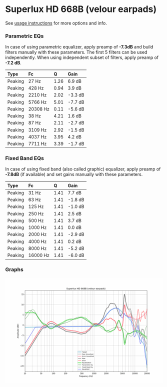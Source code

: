 # Superlux HD 668B (velour earpads)
See [usage instructions](https://github.com/jaakkopasanen/AutoEq#usage) for more options and info.

### Parametric EQs
In case of using parametric equalizer, apply preamp of **-7.3dB** and build filters manually
with these parameters. The first 5 filters can be used independently.
When using independent subset of filters, apply preamp of **-7.2 dB**.

| Type    | Fc       |    Q | Gain    |
|:--------|:---------|:-----|:--------|
| Peaking | 27 Hz    | 1.26 | 6.9 dB  |
| Peaking | 428 Hz   | 0.94 | 3.9 dB  |
| Peaking | 2210 Hz  | 2.02 | -3.3 dB |
| Peaking | 5766 Hz  | 5.01 | -7.7 dB |
| Peaking | 20308 Hz | 0.11 | -5.6 dB |
| Peaking | 38 Hz    | 4.21 | 1.6 dB  |
| Peaking | 87 Hz    | 2.11 | -2.7 dB |
| Peaking | 3109 Hz  | 2.92 | -1.5 dB |
| Peaking | 4037 Hz  | 3.95 | 4.2 dB  |
| Peaking | 7711 Hz  | 3.39 | -1.7 dB |

### Fixed Band EQs
In case of using fixed band (also called graphic) equalizer, apply preamp of **-7.8dB**
(if available) and set gains manually with these parameters.

| Type    | Fc       |    Q | Gain    |
|:--------|:---------|:-----|:--------|
| Peaking | 31 Hz    | 1.41 | 7.7 dB  |
| Peaking | 63 Hz    | 1.41 | -1.8 dB |
| Peaking | 125 Hz   | 1.41 | -1.0 dB |
| Peaking | 250 Hz   | 1.41 | 2.5 dB  |
| Peaking | 500 Hz   | 1.41 | 3.7 dB  |
| Peaking | 1000 Hz  | 1.41 | 0.0 dB  |
| Peaking | 2000 Hz  | 1.41 | -2.9 dB |
| Peaking | 4000 Hz  | 1.41 | 0.2 dB  |
| Peaking | 8000 Hz  | 1.41 | -5.2 dB |
| Peaking | 16000 Hz | 1.41 | -6.0 dB |

### Graphs
![](./Superlux%20HD%20668B%20(velour%20earpads).png)